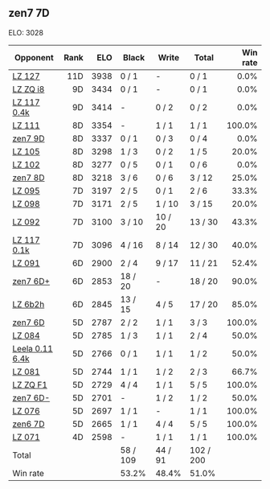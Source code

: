 ## zen7 7D ##

ELO: 3028

Opponent | Rank | ELO | Black | Write | Total | Win rate
---------|-----:|----:|-------|-------|-------|-------:
[LZ 127](LZ%20127.md) | 11D | 3938 | 0 / 1 | - | 0 / 1 | 0.0%
[LZ ZQ i8](LZ%20ZQ%20i8.md) | 9D | 3434 | 0 / 1 | - | 0 / 1 | 0.0%
[LZ 117 0.4k](LZ%20117%200.4k.md) | 9D | 3414 | - | 0 / 2 | 0 / 2 | 0.0%
[LZ 111](LZ%20111.md) | 8D | 3354 | - | 1 / 1 | 1 / 1 | 100.0%
[zen7 9D](zen7%209D.md) | 8D | 3337 | 0 / 1 | 0 / 3 | 0 / 4 | 0.0%
[LZ 105](LZ%20105.md) | 8D | 3298 | 1 / 3 | 0 / 2 | 1 / 5 | 20.0%
[LZ 102](LZ%20102.md) | 8D | 3277 | 0 / 5 | 0 / 1 | 0 / 6 | 0.0%
[zen7 8D](zen7%208D.md) | 8D | 3218 | 3 / 6 | 0 / 6 | 3 / 12 | 25.0%
[LZ 095](LZ%20095.md) | 7D | 3197 | 2 / 5 | 0 / 1 | 2 / 6 | 33.3%
[LZ 098](LZ%20098.md) | 7D | 3171 | 2 / 5 | 1 / 10 | 3 / 15 | 20.0%
[LZ 092](LZ%20092.md) | 7D | 3100 | 3 / 10 | 10 / 20 | 13 / 30 | 43.3%
[LZ 117 0.1k](LZ%20117%200.1k.md) | 7D | 3096 | 4 / 16 | 8 / 14 | 12 / 30 | 40.0%
[LZ 091](LZ%20091.md) | 6D | 2900 | 2 / 4 | 9 / 17 | 11 / 21 | 52.4%
[zen7 6D+](zen7%206D+.md) | 6D | 2853 | 18 / 20 | - | 18 / 20 | 90.0%
[LZ 6b2h](LZ%206b2h.md) | 6D | 2845 | 13 / 15 | 4 / 5 | 17 / 20 | 85.0%
[zen7 6D](zen7%206D.md) | 5D | 2787 | 2 / 2 | 1 / 1 | 3 / 3 | 100.0%
[LZ 084](LZ%20084.md) | 5D | 2785 | 1 / 3 | 1 / 1 | 2 / 4 | 50.0%
[Leela 0.11 6.4k](Leela%200.11%206.4k.md) | 5D | 2766 | 0 / 1 | 1 / 1 | 1 / 2 | 50.0%
[LZ 081](LZ%20081.md) | 5D | 2744 | 1 / 1 | 1 / 2 | 2 / 3 | 66.7%
[LZ ZQ F1](LZ%20ZQ%20F1.md) | 5D | 2729 | 4 / 4 | 1 / 1 | 5 / 5 | 100.0%
[zen7 6D-](zen7%206D-.md) | 5D | 2701 | - | 1 / 2 | 1 / 2 | 50.0%
[LZ 076](LZ%20076.md) | 5D | 2697 | 1 / 1 | - | 1 / 1 | 100.0%
[zen6 7D](zen6%207D.md) | 5D | 2665 | 1 / 1 | 4 / 4 | 5 / 5 | 100.0%
[LZ 071](LZ%20071.md) | 4D | 2598 | - | 1 / 1 | 1 / 1 | 100.0%
Total | | | 58 / 109 | 44 / 91 | 102 / 200 | 
Win rate| | | 53.2% | 48.4% | 51.0% | 
